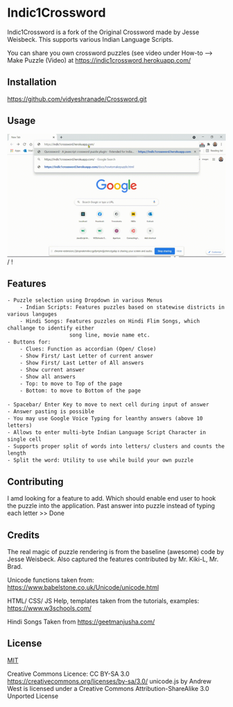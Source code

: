 # Indic1Crossword


Indic1Crossword is a fork of the Original Crossword made by Jesse Weisbeck.
This supports various Indian Language Scripts.

You can share you own crossword puzzles (see video under How-to --> Make Puzzle (Video) at
https://indic1crossword.herokuapp.com/

## Installation

https://github.com/vidyeshranade/Crossword.git


## Usage

![VBS Mumbai](vbsMumbaiPuzzle.gif) / ! [](vbsMumbaiPuzzle.gif)

## Features
	- Puzzle selection using Dropdown in various Menus
		- Indian Scripts: Features puzzles based on statewise districts in various languges
		- Hindi Songs: Features puzzles on Hindi Flim Songs, which challange to identify either 
						song line, movie name etc.
	- Buttons for:
		- Clues: Function as accordian (Open/ Close)
		- Show First/ Last Letter of current answer
		- Show First/ Last Letter of All answers
		- Show current answer
		- Show all answers
		- Top: to move to Top of the page
		- Bottom: to move to Bottom of the page
		
	- Spacebar/ Enter Key to move to next cell during input of answer
	- Answer pasting is possible
	- You may use Google Voice Typing for leanthy answers (above 10 letters)
	- Allows to enter multi-byte Indian Language Script Character in single cell
	- Supports proper split of words into letters/ clusters and counts the length
	- Split the word: Utility to use while build your own puzzle
	

## Contributing
I amd looking for a feature to add.
Which should enable end user to hook the puzzle into the application.
Past answer into puzzle instead of typing each letter >> Done

## Credits
The real magic of puzzle rendering is from the baseline (awesome) code by Jesse Weisbeck.
Also captured the features contributed by Mr. Kiki-L, Mr. Brad.

Unicode functions taken from:
https://www.babelstone.co.uk/Unicode/unicode.html

HTML/ CSS/ JS Help, templates taken from the tutorials, examples:
https://www.w3schools.com/

Hindi Songs Taken from
https://geetmanjusha.com/

## License
[MIT](https://choosealicense.com/licenses/mit/)

Creative Commons Licence:
CC BY-SA 3.0 <https://creativecommons.org/licenses/by-sa/3.0/>
unicode.js by Andrew West is licensed under a Creative Commons Attribution-ShareAlike 3.0 Unported License
